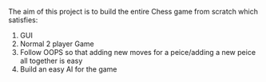 The aim of this project is to build the entire Chess game from scratch which satisfies:
1) GUI
2) Normal 2 player Game
3) Follow OOPS so that adding new moves for a peice/adding a new peice all together is easy
4) Build an easy AI for the game
